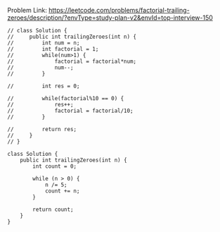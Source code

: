 Problem Link: https://leetcode.com/problems/factorial-trailing-zeroes/description/?envType=study-plan-v2&envId=top-interview-150

```
// class Solution {
//     public int trailingZeroes(int n) {
//         int num = n;
//         int factorial = 1;
//         while(num>1) {
//             factorial = factorial*num;
//             num--;
//         }

//         int res = 0;

//         while(factorial%10 == 0) {
//             res++;
//             factorial = factorial/10;
//         }

//         return res;
//     }
// }

class Solution {
    public int trailingZeroes(int n) {
        int count = 0;

        while (n > 0) {
            n /= 5;
            count += n;
        }

        return count;
    }
}
```
